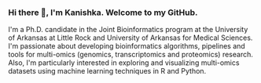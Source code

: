 ### Hi there 👋, I'm Kanishka. Welcome to my GitHub.

I'm a Ph.D. candidate in the Joint Bioinformatics program at the University of Arkansas at Little Rock and University of Arkansas for Medical Sciences. I'm passionate about developing bioinformatics algorithms, pipelines and tools for multi-omics (genomics, transcriptomics and proteomics) research. Also, I'm particularly interested in exploring and visualizing multi-omics datasets using machine learning techniques in R and Python. 


<!--
**kanishkamanna/kanishkamanna** is a ✨ _special_ ✨ repository because its `README.md` (this file) appears on your GitHub profile.

Here are some ideas to get you started:

- 🔭 I’m currently working on ...
- 🌱 I’m currently learning ...
- 👯 I’m looking to collaborate on ...
- 🤔 I’m looking for help with ...
- 💬 Ask me about ...
- 📫 How to reach me: ...
- 😄 Pronouns: ...
- ⚡ Fun fact: ...
-->
